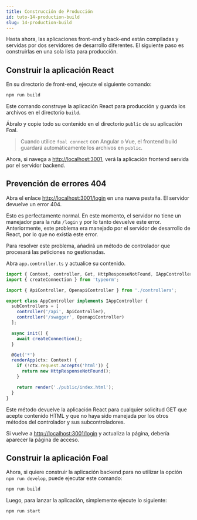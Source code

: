 ```yaml
---
title: Construcción de Producción
id: tuto-14-production-build
slug: 14-production-build
---
```


Hasta ahora, las aplicaciones front-end y back-end están compiladas y servidas por dos servidores de desarrollo diferentes. El siguiente paso es construirlas en una sola lista para producción.

## Construir la aplicación React

En su directorio de front-end, ejecute el siguiente comando:

```bash
npm run build
```

Este comando construye la aplicación React para producción y guarda los archivos en el directorio `build`.

Ábralo y copie todo su contenido en el directorio `public` de su aplicación Foal.

> Cuando utilice `foal connect` con Angular o Vue, el frontend build guardará automáticamente los archivos en `public`.

Ahora, si navega a [http://localhost:3001](http://localhost:3001), verá la aplicación frontend servida por el servidor backend.

## Prevención de errores 404

Abra el enlace [http://localhost:3001/login](http://localhost:3001/login) en una nueva pestaña. El servidor devuelve un error 404.

Esto es perfectamente normal. En este momento, el servidor no tiene un manejador para la ruta `/login` y por lo tanto devuelve este error. Anteriormente, este problema era manejado por el servidor de desarrollo de React, por lo que no existía este error.

Para resolver este problema, añadirá un método de controlador que procesará las peticiones no gestionadas.

Abra `app.controller.ts` y actualice su contenido.

```typescript
import { Context, controller, Get, HttpResponseNotFound, IAppController, render } from '@foal/core';
import { createConnection } from 'typeorm';

import { ApiController, OpenapiController } from './controllers';

export class AppController implements IAppController {
  subControllers = [
    controller('/api', ApiController),
    controller('/swagger', OpenapiController)
  ];

  async init() {
    await createConnection();
  }

  @Get('*')
  renderApp(ctx: Context) {
    if (!ctx.request.accepts('html')) {
      return new HttpResponseNotFound();
    }

    return render('./public/index.html');
  }
}

```

Este método devuelve la aplicación React para cualquier solicitud GET que acepte contenido HTML y que no haya sido manejada por los otros métodos del controlador y sus subcontroladores.

Si vuelve a [http://localhost:3001/login](http://localhost:3001/login) y actualiza la página, debería aparecer la página de acceso.

## Construir la aplicación Foal

Ahora, si quiere construir la aplicación backend para no utilizar la opción `npm run develop`, puede ejecutar este comando:

```bash
npm run build
```

Luego, para lanzar la aplicación, simplemente ejecute lo siguiente:

```bash
npm run start
```